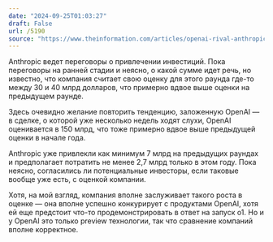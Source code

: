 ```yaml
---
date: "2024-09-25T01:03:27"
draft: False
url: /5190
source: "https://www.theinformation.com/articles/openai-rival-anthropic-has-floated-40-billion-valuation-in-early-talks-about-new-funding"
---
```


Anthropic ведет переговоры о привлечении инвестиций. Пока переговоры на ранней стадии и неясно, о какой сумме идет речь, но известно, что компания считает свою оценку для этого раунда где-то между 30 и 40 млрд долларов, что примерно вдвое выше оценки на предыдущем раунде. 

Здесь очевидно желание повторить тенденцию, заложенную OpenAI — в сделке, о которой уже несколько недель ходят слухи, OpenAI оценивается в 150 млрд, что тоже примерно вдвое выше предыдущей оценки в начале года.

Anthropic уже привлекли как минимум 7 млрд на предыдущих раундах и предполагает потратить не менее 2,7 млрд только в этом году. Пока неясно, согласились ли потенциальные инвесторы, если таковые вообще уже есть, с оценкой компании.

Хотя, на мой взгляд, компания вполне заслуживает такого роста в оценке — она вполне успешно конкурирует с продуктами OpenAI, хотя ей еще предстоит что-то продемонстрировать в ответ на запуск o1. Но и у OpenAI это только preview технологии, так что сравнение компаний вполне корректное.
